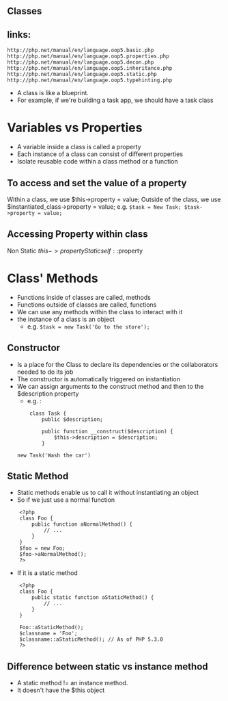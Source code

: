## Classes

links:
---
	http://php.net/manual/en/language.oop5.basic.php
	http://php.net/manual/en/language.oop5.properties.php
	http://php.net/manual/en/language.oop5.decon.php
	http://php.net/manual/en/language.oop5.inheritance.php 
	http://php.net/manual/en/language.oop5.static.php
	http://php.net/manual/en/language.oop5.typehinting.php

- A class is like a blueprint.
- For example, if we're building a task app, we should have a task class

# Variables vs Properties
- A variable inside a class is called a property
- Each instance of a class can consist of different properties
- Isolate reusable code within a class method or a function

## To access and set the value of a property

Within a class, we use
	$this->property = value;
Outside of the class, we use
	$instantiated_class->property = value;
	e.g.
	`
		$task = New Task;
		$task->property = value;
	`

## Accessing Property within class

Non Static
	$this->property
Static
	self::$property

# Class' Methods

- Functions inside of classes are called, methods
- Functions outside of classes are called, functions
- We can use any methods within the class to interact with it
- the instance of a class is an object
	- e.g. `$task = new Task('Go to the store');`

## Constructor

- Is a place for the Class to declare its dependencies or the collaborators needed to do its job
- The constructor is automatically triggered on instantiation
- We can assign arguments to the construct method and then to the $description property
	- e.g. : 
	```
		class Task {
			public $description;

			public function __construct($description) {
				$this->description = $description;
			}
	```
	`new Task('Wash the car')`


## Static Method

- Static methods enable us to call it without instantiating an object
- So if we just use a normal function

```
	<?php
	class Foo {
	    public function aNormalMethod() {
	        // ...
	    }
	}
	$foo = new Foo;
	$foo->aNormalMethod();
	?>
```

- If it is a static method

```
	<?php
	class Foo {
	    public static function aStaticMethod() {
	        // ...
	    }
	}

	Foo::aStaticMethod();
	$classname = 'Foo';
	$classname::aStaticMethod(); // As of PHP 5.3.0
	?>
```
## Difference between static vs instance method

- A static method != an instance method.
- It doesn't have the $this object